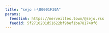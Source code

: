 ```yaml
---
title: "sejo ✨\U0001F30A"
params:
  feedlink: https://merveilles.town/@sejo.rss
  feedid: 5f2710201d51622bf9bef1ba781740f6
---
```

